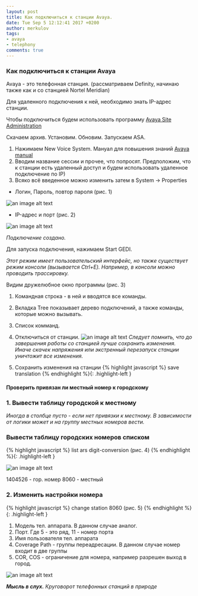 ```yaml
---
layout: post
title: Как подключиться к станции Avaya.
date: Tue Sep 5 12:12:41 2017 +0200
author: merkulov
tags:
- avaya 
- telephony
comments: true
---
```

### Как подключиться к станции Avaya

Avaya - это телефонная станция. (рассматриваем Definity, начинаю также как и со станцией Nortel Meridian)

Для удаленного подключения к ней, необходимо знать IP-адрес станции. 

Чтобы подключиться будем использовать программу [Avaya Site Administration](https://yadi.sk/d/cAzxZm0r3McHxb)

Скачаем архив. Установим. Обновим. Запускаем ASA. 

1. Нажимаем New Voice System. Мануал для повышения знаний [Avaya manual](https://yadi.sk/i/xBx0kNpO3McHfE)
2. Вводим название сессии и прочее, что попросят. 
Предположим, что к станции есть удаленный доступ и будем использовать удаленное подключение по IP)
3. Всяко всё введенное можно изменить затем в System -> Properties
  - Логин, Пароль, повтор пароля (рис. 1)
  
  ![an image alt text](http://lepotuli.ru/merkulov/images/5image1.jpg "рис. 1")
  
  - IP-адрес и порт (рис. 2)
  
  ![an image alt text](http://lepotuli.ru/merkulov/images/5image2.jpg "рис. 2")
  
*Подключение создано.*

Для запуска подключения, нажимаем Start GEDI. 

*Этот режим имеет пользовательский интерфейс, но также существует режим консоли (вызывается Ctrl+E).*
*Например, в консоли можно проводить трассировку.*

Видим дружелюбное окно программы  (рис. 3)
1. Командная строка - в ней и вводятся все команды.
2. Вкладка Tree показывает дерево подключений, а также команды, которые можно вызывать.
3. Список комманд.
4. Отключиться от станции.
![an image alt text](http://lepotuli.ru/merkulov/images/5image3.jpg "рис. 3")
*Следует помнить, что до завершения работы со станцией лучше сохранить изменения.*
*Иначе скачек напряжения или экстренный перезапуск станции уничтожит все изменения.*

1. Сохранить изменения на станции
{% highlight javascript %}
save translation
{% endhighlight %}{: .highlight-left }

#### Проверить привязан ли местный номер к городскому
### 1. Вывести таблицу городской к местному 
*Иногда в столбце пусто - если нет привязки к местному.*
*В зависимости от логики может и на группу местных номеров вести.* 
### Вывести таблицу городских номеров списком
{% highlight javascript %}
list ars digit-conversion (рис. 4)
{% endhighlight %}{: .highlight-left }

![an image alt text](http://lepotuli.ru/merkulov/images/5image4.jpg "рис. 4")

1404526 - гор. номер
8060 - местный

### 2. Изменить настройки номера
{% highlight javascript %}
change station 8060 (рис. 5)
{% endhighlight %}{: .highlight-left }

1. Модель тел. аппарата. В данном случае аналог.
2. Порт. Где 5 - это ряд, 11 - номер порта
3. Имя пользователя тел. аппарата
4. Coverage Path - группы переадресации. В данном случае номер входит в две группы
5. COR, COS - ограничение для номера, например разрешен выход в город.

![an image alt text](http://lepotuli.ru/merkulov/images/5image5.jpg "рис. 5")

*__Мысль в слух.__ Круговорот телефонных станций в природе* 
